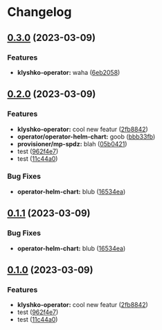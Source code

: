 # Changelog

## [0.3.0](https://github.com/strieflin/klyshko/compare/klyshko-provisioner-v0.2.0...klyshko-provisioner-v0.3.0) (2023-03-09)


### Features

* **klyshko-operator:** waha ([6eb2058](https://github.com/strieflin/klyshko/commit/6eb205826f2aa32405aa568eec6b370fec564b28))

## [0.2.0](https://github.com/strieflin/klyshko/compare/klyshko-provisioner-v0.1.1...klyshko-provisioner-v0.2.0) (2023-03-09)


### Features

* **klyshko-operator:** cool new featur ([2fb8842](https://github.com/strieflin/klyshko/commit/2fb8842a532e5d2987fb450b3cd09488f7da5e57))
* **operator/operator-helm-chart:** goob ([bbb33fb](https://github.com/strieflin/klyshko/commit/bbb33fb3e1212a082a09e95ab87066038b3d6d22))
* **provisioner/mp-spdz:** blah ([05b0421](https://github.com/strieflin/klyshko/commit/05b04212177dd21e027571bfe2d2a14ca99c2c8a))
* test ([962f4e7](https://github.com/strieflin/klyshko/commit/962f4e7847c88dc10e6bc2f0669950538d08aebf))
* test ([11c44a0](https://github.com/strieflin/klyshko/commit/11c44a080a81987a2558d20e1c5c29c47a8c3246))


### Bug Fixes

* **operator-helm-chart:** blub ([16534ea](https://github.com/strieflin/klyshko/commit/16534ea280063fc7316888be3b89b9f9c9e6dddc))

## [0.1.1](https://github.com/strieflin/klyshko/compare/provisioner-v0.1.0...provisioner-v0.1.1) (2023-03-09)


### Bug Fixes

* **operator-helm-chart:** blub ([16534ea](https://github.com/strieflin/klyshko/commit/16534ea280063fc7316888be3b89b9f9c9e6dddc))

## [0.1.0](https://github.com/strieflin/klyshko/compare/provisioner-v0.0.1...provisioner-v0.1.0) (2023-03-09)


### Features

* **klyshko-operator:** cool new featur ([2fb8842](https://github.com/strieflin/klyshko/commit/2fb8842a532e5d2987fb450b3cd09488f7da5e57))
* test ([962f4e7](https://github.com/strieflin/klyshko/commit/962f4e7847c88dc10e6bc2f0669950538d08aebf))
* test ([11c44a0](https://github.com/strieflin/klyshko/commit/11c44a080a81987a2558d20e1c5c29c47a8c3246))
